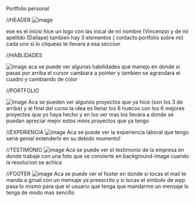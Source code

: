 Portfolio personal

//HEADER
![image](https://github.com/vichen12/portfolio/assets/159481617/51ba783d-e74a-4ca2-9e4b-ac9b1b462ce0)

ese es el inicio hice un logo con las inical de mi nombre (Vincenzo) y de mi apellido (Dallape)
tambien hay 3 elementos ( contacto portfolio sobre mi) cada uno si lo cliqueas te llevara a esa seccion



//HABLIDADES

![image](https://github.com/vichen12/portfolio/assets/159481617/aee99c3e-2a6a-4905-90d5-b521404eb5b4)
aca se puede ver algunas habilidades que manejo en donde si pasas por arriba el cursor cambiara a pointer y tambien se agrandara el cuadro y cambiando de color 

//PORTFOLIO

![image](https://github.com/vichen12/portfolio/assets/159481617/1f3f20e3-2546-4955-82c1-3ba7105d6a7f)
Aca se pueden ver algunos proyectos que ya hice (son los 3 de arriba) y al final del curso la idea es llenar los 6 huecos con los 6 mejores proyectos que yo haya hecho
y en los ver mas los llevara a donde se puedan apreciar mejor estos minis proyectos que ya tengo

//EXPERIENCIA
![image](https://github.com/vichen12/portfolio/assets/159481617/302b9e3e-b820-4f62-b52b-1df09df87205)
Aca se puede ver la experiencia laboral que tengo seria genial extenderlo en su debido momento!

//TESTIMONIO
![image](https://github.com/vichen12/portfolio/assets/159481617/07258ece-2696-49d8-9d2b-40c7c5fe3862)
Aca se puede ver el testimonio de la empresa en donde trabaje con una foto que se convierte en background-image cuando la resolucion se achica

//FOOTER
![image](https://github.com/vichen12/portfolio/assets/159481617/70620088-71b6-49b1-a292-ac9abd8936ff)
Aca se puede ver el footer en donde si tocas el mail te manda a gmail con un mensaje ya preescrito 
y si tocas el simbolo de wpp pasa lo mismo para que el usuario que tenga que mandarme un mensaje lo tenga de modo mas sencillo
